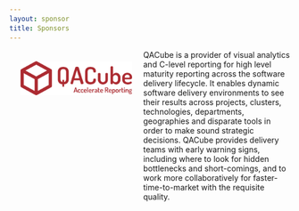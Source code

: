 ```yaml
---
layout: sponsor
title: Sponsors
---
```

<div style="width:200px;float:left;padding:20px">
  <div style="height:200px;position:relative;">
    <a href="http://www.qa-cube.com" target="_blank"><img style="position: absolute; top: 0;width:200px" src="/images/sponsors/qacube.png" /></a>
  </div>
  <div style="height:40px;text-align:center;font-size:82%;"><br/></div>
</div>


QACube is a provider of visual analytics and C-level reporting for high level maturity reporting across the software delivery lifecycle. It enables dynamic software delivery environments to see their results across
projects, clusters, technologies, departments, geographies and disparate tools in order to make sound strategic decisions. QACube provides delivery teams with early warning signs, including where to look for hidden bottlenecks and short-comings, and to work more collaboratively for faster-time-to-market with the requisite quality.

